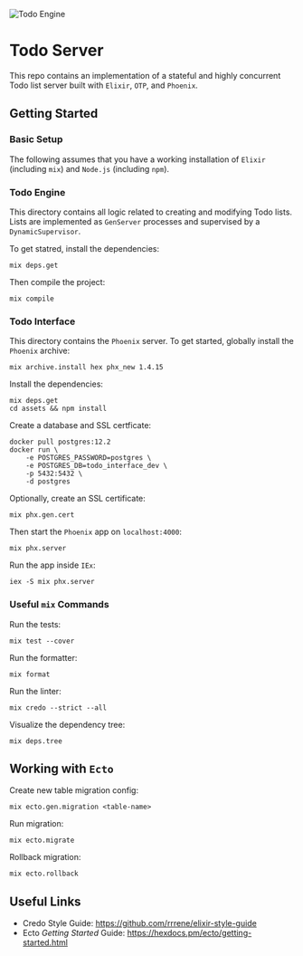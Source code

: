 ![Todo Engine](https://github.com/moritzploss/todoServer/workflows/Todo%20Engine/badge.svg)

# Todo Server

This repo contains an implementation of a stateful and highly concurrent Todo 
list server built with `Elixir`, `OTP`, and `Phoenix`.

## Getting Started

### Basic Setup

The following assumes that you have a working installation of `Elixir`
(including `mix`) and `Node.js` (including `npm`).

### Todo Engine

This directory contains all logic related to creating and modifying Todo lists.
Lists are implemented as `GenServer` processes and supervised by a
`DynamicSupervisor`.

To get statred, install the dependencies:

    mix deps.get

Then compile the project:

    mix compile

### Todo Interface

This directory contains the `Phoenix` server. To get started, globally install
the `Phoenix` archive:

    mix archive.install hex phx_new 1.4.15

Install the dependencies:

    mix deps.get
    cd assets && npm install

Create a database and SSL certficate:

    docker pull postgres:12.2
    docker run \
        -e POSTGRES_PASSWORD=postgres \
        -e POSTGRES_DB=todo_interface_dev \
        -p 5432:5432 \
        -d postgres

Optionally, create an SSL certificate:

    mix phx.gen.cert

Then start the `Phoenix` app on `localhost:4000`:

    mix phx.server

Run the app inside `IEx`:

    iex -S mix phx.server

### Useful `mix` Commands

Run the tests:

    mix test --cover

Run the formatter:

    mix format

Run the linter:

    mix credo --strict --all

Visualize the dependency tree:

    mix deps.tree

## Working with `Ecto`

Create new table migration config:

    mix ecto.gen.migration <table-name>

Run migration:

    mix ecto.migrate

Rollback migration:

    mix ecto.rollback

## Useful Links

- Credo Style Guide: https://github.com/rrrene/elixir-style-guide
- Ecto *Getting Started* Guide: https://hexdocs.pm/ecto/getting-started.html
